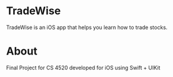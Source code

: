 # TradeWise
TradeWise is an iOS app that helps you learn how to trade stocks.

# About
Final Project for CS 4520 developed for iOS using Swift + UIKit


